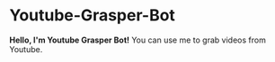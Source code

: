 # Youtube-Grasper-Bot
<b>Hello, I'm Youtube Grasper Bot!</b>
You can use me to grab videos from Youtube.